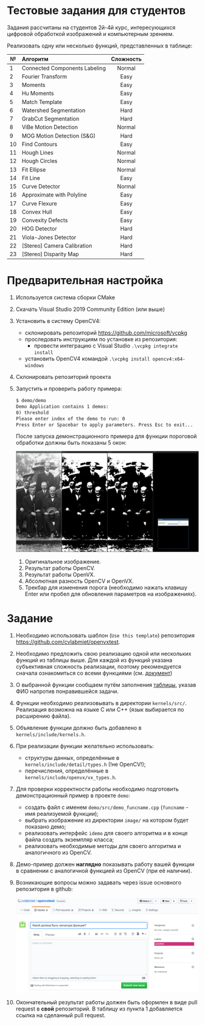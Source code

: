 # Тестовые задания для студентов

Задания рассчитаны на студентов 2й-4й курс, интересующихся цифровой обработкой изображений и компьютерным зрением.

Реализовать одну или несколько функций, представленных в таблице:

№  | Алгоритм | Сложность
---|:---------|:---------:
1  | Connected Components Labeling | Normal
2  | Fourier Transform | Easy
3  | Moments | Easy
4  | Hu Moments | Easy
5  | Match Template | Easy
6  | Watershed Segmentation | Hard
7  | GrabCut Segmentation | Hard
8  | ViBe Motion Detection | Normal
9  | MOG Motion Detection (S&G) | Hard
10 | Find Contours | Easy
11 | Hough Lines | Normal
12 | Hough Circles | Normal
13 | Fit Ellipse | Normal
14 | Fit Line | Easy
15 | Curve Detector | Normal
16 | Approximate with Polyline | Easy
17 | Curve Flexure | Easy
18 | Convex Hull | Easy
19 | Convexity Defects | Easy
20 | HOG Detector | Hard
21 | Viola-Jones Detector | Hard
22 | [Stereo] Camera Calibration | Hard
23 | [Stereo] Disparity Map | Hard

# Предварительная настройка

1. Используется система сборки CMake
1. Скачать Visual Studio 2019 Community Edition (или выше)
1. Установить в систему OpenCV4:
    * склонировать репозиторий https://github.com/microsoft/vcpkg
    * проследовать инструкциям по установке из репозитория:
        * провести интеграцию с Visual Studio `.\vcpkg integrate install`
    * установить OpenCV4 командой `.\vcpkg install opencv4:x64-windows`

1. Склонировать репозиторий проекта
1. Запустить и проверить работу примера:

    ```
    $ demo/demo
    Demo Application contains 1 demos:
    0) threshold
    Please enter index of the demo to run: 0
    Press Enter or Spacebar to apply parameters. Press Esc to exit...
    ```

    После запуска демонстрационного примера для функции пороговой обработки должны быть показаны 5 окон:

    ![](windows.jpg)

    1. Оригинальное изображение.
    1. Результат работы OpenCV.
    1. Результат работы OpenVX.
    1. Абсолютная разность OpenCV и OpenVX.
    1. Трекбар для изменения порога (необходимо нажать клавишу Enter или пробел для обновления параметров на изображениях).

# Задание

1. Необходимо использовать шаблон (`Use this template`) репозитория https://github.com/cvlabmiet/openvxtest.
1. Необходимо предложить свою реализацию одной или нескольких функций из таблицы выше.
Для каждой из функций указана субъективная сложность реализации, поэтому рекомендуется сначала ознакомиться со всеми
функциями (см. [документ](https://drive.google.com/file/d/0B-3W-pT_6OLcRDJoUmZqalBHWVk/view?usp=sharing&resourcekey=0-OzXBpTczqFuOdXWcyEDHsQ))
1. О выбранной функции сообщаем путём заполнения
[таблицы](https://docs.google.com/spreadsheets/d/15XhyQxhv1i4mt2xPyi1T0HeMWq5tyukQe_yOzlPNPuk), указав ФИО напротив понравившейся задачи.
1. Функции необходимо реализовывать в директории `kernels/src/`.
Реализация возможна на языке C или C++ (язык выбирается по расширению файла).
1. Объявление функции должно быть добавлено в `kernels/include/kernels.h`.
1. При реализации функции желательно использовать:
    * структуры данных, определённые в `kernels/include/detail/types.h` (!не OpenCV!);
    * перечисления, определённые в `kernels/include/openvx/vx_types.h`.

1. Для проверки корректности работы необходимо подготовить демонстрационный пример в проекте `demo`:
    * создать файл с именем `demo/src/demo_funcname.cpp` (`funcname` - имя реализуемой функции);
    * выбрать изображение из директории `image/` на котором будет показано демо;
    * реализовать интерфейс `idemo` для своего алгоритма и в конце файла создать экземпляр класса;
    * реализовать необходимые методы для своего алгоритма и аналогичного из OpenCV.

1. Демо-пример должен **наглядно** показывать работу вашей функции в сравнении с аналогичной функцией из OpenCV (при её наличии).
1. Возникающие вопросы можно задавать через issue основного репозитория в github:

    ![](github-question.jpg)

1. Окончательный результат работы должен быть оформлен в виде pull request в **свой** репозиторий.
В таблицу из пункта 1 добавляется ссылка на сделанный pull request.
